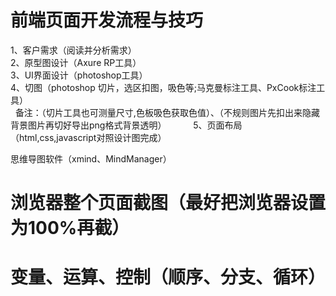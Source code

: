 # 前端页面开发流程与技巧 

1、客户需求（阅读并分析需求）  
2、原型图设计（Axure RP工具）  
3、UI界面设计（photoshop工具）  
4、切图（photoshop 切片，选区扣图，吸色等;马克曼标注工具、PxCook标注工具）  
   备注：（切片工具也可测量尺寸,色板吸色获取色值）、（不规则图片先扣出来隐藏背景图片再切好导出png格式背景透明）　  　　 
5、页面布局（html,css,javascript对照设计图完成）  

思维导图软件（xmind、MindManager）

# 浏览器整个页面截图（最好把浏览器设置为100%再截） 

# 变量、运算、控制（顺序、分支、循环）
